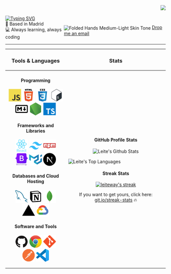 <div align="right">
 
![](https://komarev.com/ghpvc/?username=leiteway&color=23CBA8&abbreviated=true)

</div>
 <!--<img align="right" alt="GIF" src="https://user-images.githubusercontent.com/74038190/235224431-e8c8c12e-6826-47f1-89fb-2ddad83b3abf.gif" width="350px" height="300px"/>-->

<div style="display: flex; justify-content: space-between; align-items: center;">
  <!-- Contenido del lado izquierdo -->
  <div>
    <a href="https://git.io/typing-svg">
      <img src="https://readme-typing-svg.demolab.com?font=Fira+Code&pause=300&color=23CBA8&random=false&width=410&lines=Hi+there!+I'm+Leite👋🏼;Web+Developer+%26+Frontend;Welcome+to+my+page%F0%9F%91%BD" alt="Typing SVG">
    </a>
    <br>
    📍 Based in Madrid <br/>
    💻 Always learning, always coding
  </div>
  
  <!-- Contenido del lado derecho -->
  <div>
    <!--Social icons section-->
   <br/>
   <img align="center" src="https://raw.githubusercontent.com/Tarikul-Islam-Anik/Animated-Fluent-Emojis/master/Emojis/Hand%20gestures/Folded%20Hands%20Medium-Light%20Skin%20Tone.png" alt="Folded Hands Medium-Light Skin Tone" width="25" height="25"/> <a href="mailto:leiteway@gmail.com">Drop me an email</a>

  </div>
</div>

***

<div align="center">

| <h3 align="center">Tools & Languages</h3>  | <h3 align="center">Stats </h3>   |
|----------------------------------------------------|-------------------------------------|
| <h4 align="center">Programming </h4> <p align="center"> <img alt="JAVASCRIPT" width="40px" src="https://github.com/devicons/devicon/blob/master/icons/javascript/javascript-original.svg"> <img alt="HTML" width="40px" src="https://github.com/devicons/devicon/blob/master/icons/html5/html5-original-wordmark.svg"> <img alt="CSS" width="40px" src="https://github.com/devicons/devicon/blob/master/icons/css3/css3-original-wordmark.svg"> <img alt="BASH" width="40px" src="https://github.com/devicons/devicon/blob/master/icons/bash/bash-original.svg"> <br/> <img alt="MARKDOWN" width="40px" src="https://github.com/devicons/devicon/blob/master/icons/markdown/markdown-original.svg"> <img alt="NODEJS" width="40px" src="https://github.com/devicons/devicon/blob/master/icons/nodejs/nodejs-original.svg"> <img alt="TYPESCRIPT" width="40px" src="https://github.com/devicons/devicon/blob/master/icons/typescript/typescript-original.svg"> </p> <h4 align="center">Frameworks and Libraries </h4> <p align="center"> <img alt="REACT" width="40px" src="https://github.com/devicons/devicon/blob/master/icons/react/react-original-wordmark.svg"> <img alt="TAILWINDCSS" width="40px" src="https://github.com/devicons/devicon/blob/master/icons/tailwindcss/tailwindcss-original.svg"> <img alt="NPM" width="40px" src="https://github.com/devicons/devicon/blob/master/icons/npm/npm-original-wordmark.svg">  <br/> <img alt="BOOTSTRAP" width="40px" src="https://github.com/devicons/devicon/blob/master/icons/bootstrap/bootstrap-original-wordmark.svg"> <img alt="MATERIAL-UI" width="40px" src="https://github.com/devicons/devicon/blob/master/icons/materialui/materialui-original.svg"> <img alt="NEXTJS" width="40px" src="https://github.com/devicons/devicon/blob/master/icons/nextjs/nextjs-original.svg"> </p> <h4 align="center">Databases and Cloud Hosting</h4> <p align="center"> <img alt="SQL" width="40px" src="https://github.com/devicons/devicon/blob/master/icons/mysql/mysql-original.svg"> <img alt="NOTION" width="40px" src="https://github.com/devicons/devicon/blob/master/icons/notion/notion-original.svg"> <img alt="MONGODB" width="40px" src="https://github.com/devicons/devicon/blob/master/icons/mongodb/mongodb-original.svg">  <br/> <img alt="VERCEL" width="40px" src="https://github.com/devicons/devicon/blob/master/icons/vercel/vercel-original.svg"> <img alt="GOOGLE-CLOUD" width="40px" src="https://github.com/devicons/devicon/blob/master/icons/googlecloud/googlecloud-original.svg"> </p> <h4 align="center">Software and Tools</h4> <p align="center"> <img alt="GITHUB" width="40px" src="https://github.com/devicons/devicon/blob/master/icons/github/github-original.svg"> <img alt="CHROME" width="40px" src="https://github.com/devicons/devicon/blob/master/icons/chrome/chrome-original.svg"> <img alt="GIT" width="40px" src="https://github.com/devicons/devicon/blob/master/icons/git/git-original.svg">  <br/> <img alt="POSTMAN" width="40px" src="https://github.com/devicons/devicon/blob/master/icons/postman/postman-original.svg"> <img alt="VISUAL-STUDIO-CODE" width="40px" src="https://github.com/devicons/devicon/blob/master/icons/vscode/vscode-original.svg"> </p> | <h4 align="center">GitHub Profile Stats</h4> <!-- https://github.com/anuraghazra/github-readme-stats --> <p align="center"> <img alt="Leite's Github Stats" src="https://github-readme-stats.vercel.app/api?username=leiteway&show_icons=true&include_all_commits=true&theme=gotham&hide_border=true" height="160px"/> </p> <img align="center" alt="Leite's Top Languages" src="https://github-readme-stats.vercel.app/api/top-langs/?username=leiteway&langs_count=8&layout=compact&theme=gotham&hide_border=true&hide=Jupyter%20Notebook,Roff" height="120px" width="420px"/> <br/> <h4 align="center">Streak Stats</h4> <p align="center"> <a href="https://github.com/denvercoder1/github-readme-streak-stats"> <!-- Use https://streak-stats.demolab.com or self-host with your own Vercel app - visit https://git.io/streak-stats for instructions --> <img title="🔥 Get streak stats for your profile at git.io/streak-stats" alt="leiteway's streak" src="https://github-readme-streak-stats-9m8ugfa77-denvercoder1.vercel.app/?user=leiteway&theme=gotham&hide_border=true" height="150"/> </a> <p align="center"> If you want to get yours, click here: <a href="https://git.io/streak-stats">git.io/streak-stats</a> 🔥</p> |
</div>


